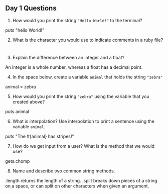 ## Day 1 Questions

1. How would you print the string `"Hello World!"` to the terminal?

puts "hello World!"

2. What is the character you would use to indicate comments in a ruby file?

#

3. Explain the difference between an integer and a float?

An integer is a whole number, whereas a float has a decimal point.

4. In the space below, create a variable `animal` that holds the string `"zebra"`

animal = zebra

5. How would you print the string `"zebra"` using the variable that you created above?

puts animal

6. What is interpolation? Use interpolation to print a sentence using the variable `animal`.

puts "The #{animal} has stripes!"

7. How do we get input from a user? What is the method that we would use?

gets.chomp

8. Name and describe two common string methods.

.length returns the length of a string. .split breaks down pieces of a string on a space, or can split on other characters when given an argument.
